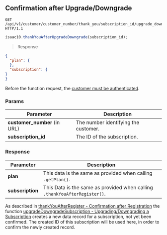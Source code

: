 ## Confirmation after Upgrade/Downgrade


```http
GET /api/v1/customer/customer_number/thank_you/subscription_id/upgrade_downgrade HTTP/1.1
```

```javascript
isaac10.thankYouAfterUpgradeDowngrade(subscription_id);
```

> Response

```json
{
  "plan": {
  },
  "subscription": {
}
}
```


<aside class="success">
Before the function request, the <a href= "#customer-authentication"> customer must be authenticated</a>.
</aside>

### Params

Parameter | Description
----------|-------------
**customer_number** (in URL) | The number identifying the customer.  
**subscription_id** | The ID of the subscription.


### Response

Parameter | Description
----------|-------------
**plan** | This data is the same as provided when calling `.getPlan()`.
**subscription** | This Data is the same as provided when calling `.thankYouAfterRegister()`.

As described in [thankYouAfterRegister - Confirmation after Registration](#confirmation-after-registration) the function [upgradeDowngradeSubscription - Upgrading/Downgrading a Subscription](#upgrading-downgrading-a-subscription) creates a new data record for a subscription, not yet been confirmed. The created ID of this subscription will be used here, in order to confirm the newly created record.
